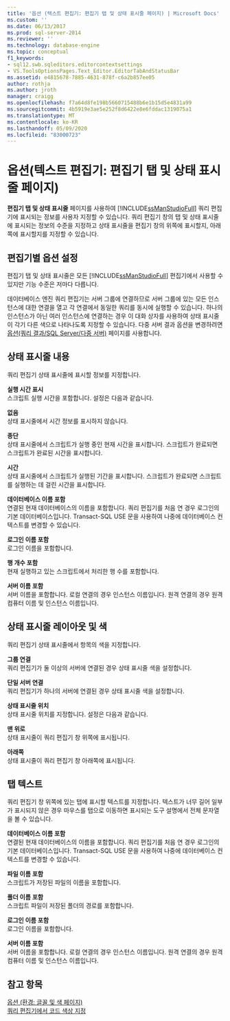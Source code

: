 ```yaml
---
title: '옵션 (텍스트 편집기: 편집기 탭 및 상태 표시줄 페이지) | Microsoft Docs'
ms.custom: ''
ms.date: 06/13/2017
ms.prod: sql-server-2014
ms.reviewer: ''
ms.technology: database-engine
ms.topic: conceptual
f1_keywords:
- sql12.swb.sqleditors.editorcontextsettings
- VS.ToolsOptionsPages.Text_Editor.EditorTabAndStatusBar
ms.assetid: e4815678-7885-4631-878f-c6a2b857ee05
author: rothja
ms.author: jroth
manager: craigg
ms.openlocfilehash: f7a64d8fe198b5660715488b6e1b15d5e4831a99
ms.sourcegitcommit: 4b5919e3ae5e252f8d6422e8e6fddac1319075a1
ms.translationtype: MT
ms.contentlocale: ko-KR
ms.lasthandoff: 05/09/2020
ms.locfileid: "83000723"
---
```

# <a name="options-text-editor-editor-tab-and-status-bar-page"></a>옵션(텍스트 편집기: 편집기 탭 및 상태 표시줄 페이지)
  **편집기 탭 및 상태 표시줄** 페이지를 사용하여 [!INCLUDE[ssManStudioFull](../includes/ssmanstudiofull-md.md)] 쿼리 편집기에 표시되는 정보를 사용자 지정할 수 있습니다. 쿼리 편집기 창의 탭 및 상태 표시줄에 표시되는 정보의 수준을 지정하고 상태 표시줄을 편집기 창의 위쪽에 표시할지, 아래쪽에 표시할지를 지정할 수 있습니다.  
  
## <a name="option-settings-by-editor"></a>편집기별 옵션 설정  
 편집기 탭 및 상태 표시줄은 모든 [!INCLUDE[ssManStudioFull](../includes/ssmanstudiofull-md.md)] 편집기에서 사용할 수 있지만 기능 수준은 저마다 다릅니다.  
  
 데이터베이스 엔진 쿼리 편집기는 서버 그룹에 연결하므로 서버 그룹에 있는 모든 인스턴스에 대한 연결을 열고 각 연결에서 동일한 쿼리를 동시에 실행할 수 있습니다. 하나의 인스턴스가 아닌 여러 인스턴스에 연결하는 경우 이 대화 상자를 사용하여 상태 표시줄이 각기 다른 색으로 나타나도록 지정할 수 있습니다. 다중 서버 결과 옵션을 변경하려면 [옵션(쿼리 결과/SQL Server/다중 서버)](../../2014/database-engine/options-query-results-sql-server-multi-server.md) 페이지를 사용합니다.  
  
## <a name="status-bar-content"></a>상태 표시줄 내용  
 쿼리 편집기 상태 표시줄에 표시할 정보를 지정합니다.  
  
 **실행 시간 표시**  
 스크립트 실행 시간을 포함합니다. 설정은 다음과 같습니다.  
  
 **없음**  
 상태 표시줄에서 시간 정보를 표시하지 않습니다.  
  
 **종단**  
 상태 표시줄에서 스크립트가 실행 중인 현재 시간을 표시합니다. 스크립트가 완료되면 스크립트가 완료된 시간을 표시합니다.  
  
 **시간**  
 상태 표시줄에서 스크립트가 실행된 기간을 표시합니다. 스크립트가 완료되면 스크립트를 실행하는 데 걸린 시간을 표시합니다.  
  
 **데이터베이스 이름 포함**  
 연결된 현재 데이터베이스의 이름을 포함합니다. 쿼리 편집기를 처음 연 경우 로그인의 기본 데이터베이스입니다. Transact-SQL USE 문을 사용하여 나중에 데이터베이스 컨텍스트를 변경할 수 있습니다.  
  
 **로그인 이름 포함**  
 로그인 이름을 포함합니다.  
  
 **행 개수 포함**  
 현재 실행하고 있는 스크립트에서 처리한 행 수를 포함합니다.  
  
 **서버 이름 포함**  
 서버 이름을 포함합니다. 로컬 연결의 경우 인스턴스 이름입니다. 원격 연결의 경우 원격 컴퓨터 이름 및 인스턴스 이름입니다.  
  
## <a name="status-bar-layout-and-colors"></a>상태 표시줄 레이아웃 및 색  
 쿼리 편집기 상태 표시줄에서 항목의 색을 지정합니다.  
  
 **그룹 연결**  
 쿼리 편집기가 둘 이상의 서버에 연결된 경우 상태 표시줄 색을 설정합니다.  
  
 **단일 서버 연결**  
 쿼리 편집기가 하나의 서버에 연결된 경우 상태 표시줄 색을 설정합니다.  
  
 **상태 표시줄 위치**  
 상태 표시줄 위치를 지정합니다. 설정은 다음과 같습니다.  
  
 **맨 위로**  
 상태 표시줄이 쿼리 편집기 창 위쪽에 표시됩니다.  
  
 **아래쪽**  
 상태 표시줄이 쿼리 편집기 창 아래쪽에 표시됩니다.  
  
## <a name="tab-text"></a>탭 텍스트  
 쿼리 편집기 창 위쪽에 있는 탭에 표시할 텍스트를 지정합니다. 텍스트가 너무 길어 일부가 표시되지 않은 경우 마우스를 탭으로 이동하면 표시되는 도구 설명에서 전체 문자열을 볼 수 있습니다.  
  
 **데이터베이스 이름 포함**  
 연결된 현재 데이터베이스의 이름을 포함합니다. 쿼리 편집기를 처음 연 경우 로그인의 기본 데이터베이스입니다. Transact-SQL USE 문을 사용하여 나중에 데이터베이스 컨텍스트를 변경할 수 있습니다.  
  
 **파일 이름 포함**  
 스크립트가 저장된 파일의 이름을 포함합니다.  
  
 **폴더 이름 포함**  
 스크립트 파일이 저장된 폴더의 경로를 포함합니다.  
  
 **로그인 이름 포함**  
 로그인 이름을 포함합니다.  
  
 **서버 이름 포함**  
 서버 이름을 포함합니다. 로컬 연결의 경우 인스턴스 이름입니다. 원격 연결의 경우 원격 컴퓨터 이름 및 인스턴스 이름입니다.  
  
## <a name="see-also"></a>참고 항목  
 [옵션 &#40;환경: 글꼴 및 색 페이지&#41;](../ssms/menu-help/options-environment-fonts-and-colors-page.md)   
 [쿼리 편집기에서 코드 색상 지정](../relational-databases/scripting/color-coding-in-query-editors.md)  
  
  
